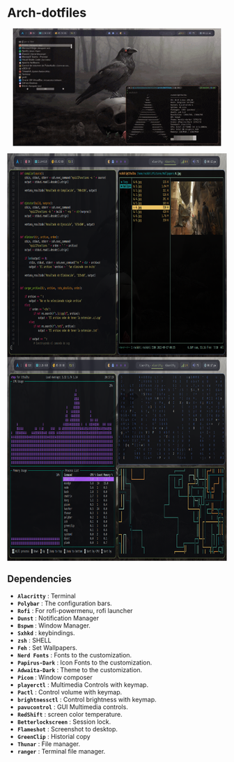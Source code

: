 # Arch-dotfiles

<p align="center">
  <img src="/Images/Arch-dotfiles.gif">
</p>

<img src="Images/image-2.png" align="center" width=960 height=468>

<img src="Images/image-3.png" align="center" width=960 height=468>


## Dependencies

- **`Alacritty`** : Terminal
- **`Polybar`** : The configuration bars.
- **`Rofi`** : For rofi-powermenu, rofi launcher
- **`Dunst`** : Notification Manager
- **`Bspwm`** : Window Manager.
- **`Sxhkd`** : keybindings.
- **`zsh`** : SHELL
- **`Feh`** : Set Wallpapers.
- **`Nerd Fonts`** : Fonts to the customization.
- **`Papirus-Dark`** :  Icon Fonts to the customization.
- **`Adwaita-Dark`** : Theme to the customization.
- **`Picom`** : Window composer
- **`playerctl`** : Multimedia Controls with keymap. 
- **`Pactl`** : Control volume with keymap.
- **`brightnessctl`** : Control brightness with keymap.
- **`pavucontrol`** : GUI Multimedia controls.
- **`RedShift`** : screen color temperature.
- **`Betterlockscreen`** : Session lock.
- **`Flameshot`** : Screenshot to desktop.
- **`GreenClip`** : Historial copy
- **`Thunar`** : File manager.
- **`ranger`** : Terminal file manager.
